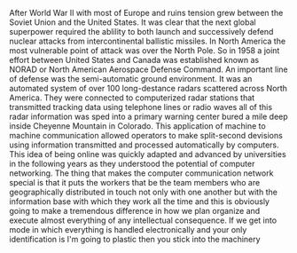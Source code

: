 After World War II with most of Europe and ruins tension grew between the Soviet Union and the United States. 
It was clear that the next global superpower required the ablility to both launch and successively defend nuclear attacks from intercontinental ballistic missiles.
In North America the most vulnerable point of attack was over the North Pole.
So in 1958 a joint effort between United States and Canada was established known as NORAD or North American Aerospace Defense Command.
An important line of defense was the semi-automatic ground environment.
It was an automated system of over 100 long-destance radars scattered across North America.
They were connected to computerized radar stations that transmitted tracking data using telephone lines or radio waves all of this radar information was sped into a primary warning center bured a mile deep inside Cheyenne Mountain in Colorado.
This application of machine to machine communication allowed operators to make split-second devisions using information transmitted and processed automatically by computers.
This idea of being online was quickly adapted and advanced by universities in the following years as they understood the potential of computer networking.
The thing that makes the computer communication network special is that it puts the workers that be the team members who are geographically distributed in touch not only with one another but with the information base with which they work all the time and this is obviously going to make a tremendous difference in how we plan organize and execute almost everything of any intellectual consequence.
If we get into mode in which everything is handled electronically and your only identification is I'm going to plastic then you stick into the machinery 
